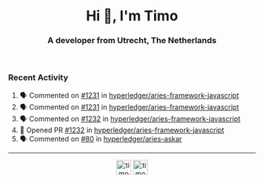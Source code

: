 <h1 align="center">Hi 👋, I'm Timo</h1>
<h3 align="center">A developer from Utrecht, The Netherlands</h3>
<br/>
<!-- https://github.com/rahuldkjain/github-profile-readme-generator --!>

<!--  <p align="left"><img src="https://github-readme-stats.vercel.app/api?username=timoglastra&show_icons=true&count_private=true&" alt="timoglastra" /></p> --!>

<!--
Github language stats
<p align="left"><img src="https://github-readme-stats.vercel.app/api/top-langs/?username=timoglastra&layout=compact" alt="timoglastra" /><p>
-->

<!-- Codestats language stats -->
<!-- <p align="left"><img src="https://codestats-readme.vercel.app/api/top-langs/?username=timoglastra&layout=compact&language_count=12" alt="timoglastra" /><p>    --!>
  
<h3>Recent Activity</h3>

<!--START_SECTION:activity-->
1. 🗣 Commented on [#1231](https://github.com/hyperledger/aries-framework-javascript/issues/1231) in [hyperledger/aries-framework-javascript](https://github.com/hyperledger/aries-framework-javascript)
2. 🗣 Commented on [#1231](https://github.com/hyperledger/aries-framework-javascript/issues/1231) in [hyperledger/aries-framework-javascript](https://github.com/hyperledger/aries-framework-javascript)
3. 🗣 Commented on [#1232](https://github.com/hyperledger/aries-framework-javascript/issues/1232) in [hyperledger/aries-framework-javascript](https://github.com/hyperledger/aries-framework-javascript)
4. 💪 Opened PR [#1232](https://github.com/hyperledger/aries-framework-javascript/pull/1232) in [hyperledger/aries-framework-javascript](https://github.com/hyperledger/aries-framework-javascript)
5. 🗣 Commented on [#80](https://github.com/hyperledger/aries-askar/issues/80) in [hyperledger/aries-askar](https://github.com/hyperledger/aries-askar)
<!--END_SECTION:activity-->

---

<p align="center">
<a href="https://twitter.com/timoglastra" target="blank"><img align="center" src="https://cdn.jsdelivr.net/npm/simple-icons@3.0.1/icons/twitter.svg" alt="timoglastra" height="30" width="30" /></a>
<a href="https://linkedin.com/in/timoglastra" target="blank"><img align="center" src="https://cdn.jsdelivr.net/npm/simple-icons@3.0.1/icons/linkedin.svg" alt="timoglastra" height="30" width="30" /></a>
</p>



